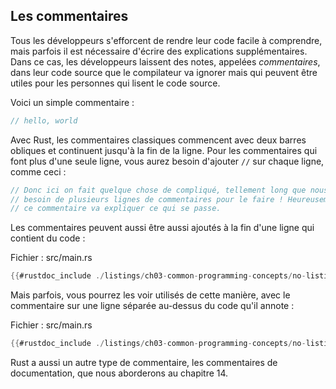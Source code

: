<!--
## Comments
-->

## Les commentaires

<!--
All programmers strive to make their code easy to understand, but sometimes
extra explanation is warranted. In these cases, programmers leave notes, or
*comments*, in their source code that the compiler will ignore but people
reading the source code may find useful.
-->

Tous les développeurs s'efforcent de rendre leur code facile à comprendre, mais
parfois il est nécessaire d'écrire des explications supplémentaires.
Dans ce cas, les développeurs laissent des notes, appelées *commentaires*, dans
leur code source que le compilateur va ignorer mais qui peuvent être utiles
pour les personnes qui lisent le code source.

<!--
Here’s a simple comment:
-->

Voici un simple commentaire :

<!--
```rust
// hello, world
```
-->

```rust
// hello, world
```

<!--
In Rust, the idiomatic comment style starts a comment with two slashes, and the
comment continues until the end of the line. For comments that extend beyond a
single line, you’ll need to include `//` on each line, like this:
-->

Avec Rust, les commentaires classiques commencent avec deux barres obliques et
continuent jusqu'à la fin de la ligne. Pour les commentaires qui font plus
d'une seule ligne, vous aurez besoin d'ajouter `//` sur chaque ligne, comme
ceci :

<!--
```rust
// So we’re doing something complicated here, long enough that we need
// multiple lines of comments to do it! Whew! Hopefully, this comment will
// explain what’s going on.
```
-->

```rust
// Donc ici on fait quelque chose de compliqué, tellement long que nous avons
// besoin de plusieurs lignes de commentaires pour le faire ! Heureusement,
// ce commentaire va expliquer ce qui se passe.
```

<!--
Comments can also be placed at the end of lines containing code:
-->

Les commentaires peuvent aussi être aussi ajoutés à la fin d'une ligne qui
contient du code :

<!--
<span class="filename">Filename: src/main.rs</span>
-->

<span class="filename">Fichier : src/main.rs</span>

<!--
```rust
{{#rustdoc_include ./listings-sources/ch03-common-programming-concepts/no-listing-24-comments-end-of-line/src/main.rs}}
```
-->

```rust
{{#rustdoc_include ./listings/ch03-common-programming-concepts/no-listing-24-comments-end-of-line/src/main.rs}}
```

<!--
But you’ll more often see them used in this format, with the comment on a
separate line above the code it’s annotating:
-->

Mais parfois, vous pourrez les voir utilisés de cette manière, avec le
commentaire sur une ligne séparée au-dessus du code qu'il annote :

<!--
<span class="filename">Filename: src/main.rs</span>
-->

<span class="filename">Fichier : src/main.rs</span>

<!--
```rust
{{#rustdoc_include ./listings-sources/ch03-common-programming-concepts/no-listing-25-comments-above-line/src/main.rs}}
```
-->

```rust
{{#rustdoc_include ./listings/ch03-common-programming-concepts/no-listing-25-comments-above-line/src/main.rs}}
```

<!--
Rust also has another kind of comment, documentation comments, which we’ll
discuss in the “Publishing a Crate to Crates.io” section of Chapter 14.
-->

Rust a aussi un autre type de commentaire, les commentaires de documentation,
que nous aborderons au chapitre 14.
